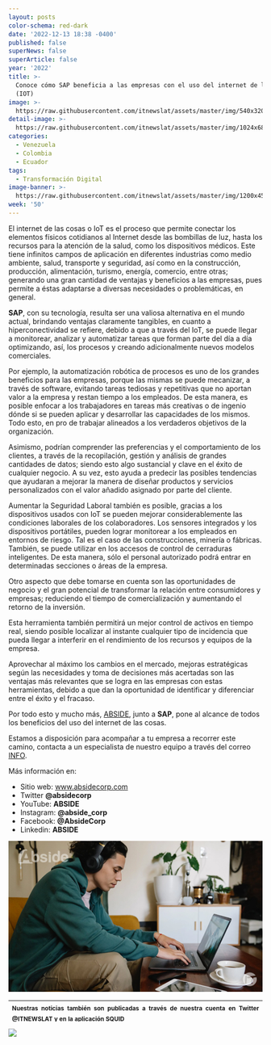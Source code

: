 ```yaml
---
layout: posts
color-schema: red-dark
date: '2022-12-13 18:38 -0400'
published: false
superNews: false
superArticle: false
year: '2022'
title: >-
  Conoce cómo SAP beneficia a las empresas con el uso del internet de las cosas
  (IOT)
image: >-
  https://raw.githubusercontent.com/itnewslat/assets/master/img/540x320/ABSIDE-IOT-p.jpg
detail-image: >-
  https://raw.githubusercontent.com/itnewslat/assets/master/img/1024x680/ABSIDE-IOT-g.jpg
categories:
  - Venezuela
  - Colombia
  - Ecuador
tags:
  - Transformación Digital
image-banner: >-
  https://raw.githubusercontent.com/itnewslat/assets/master/img/1200x450/ABSIDE-IOT.jpg
week: '50'
---
```

El internet de las cosas o IoT es el proceso que permite conectar los elementos físicos cotidianos al Internet desde las bombillas de luz, hasta los recursos para la atención de la salud, como los dispositivos médicos. Este tiene infinitos campos de aplicación en diferentes industrias como medio ambiente, salud, transporte y seguridad, así como en la construcción, producción, alimentación, turismo, energía, comercio, entre otras; generando una gran cantidad de ventajas y beneficios a las empresas, pues permite a éstas adaptarse a diversas necesidades o problemáticas, en general. 

**SAP**, con su tecnología, resulta ser una valiosa alternativa en el mundo actual, brindando ventajas claramente tangibles, en cuanto a hiperconectividad se refiere, debido a que a través del IoT, se puede llegar a monitorear, analizar y automatizar tareas que forman parte del día a día optimizando, así, los procesos y creando adicionalmente nuevos modelos comerciales. 

Por ejemplo, la automatización robótica de procesos es uno de los grandes beneficios para las empresas, porque las mismas se puede mecanizar, a través de software, evitando tareas tediosas y repetitivas que no aportan valor a la empresa y restan tiempo a los empleados. De esta manera, es posible enfocar a los trabajadores en tareas más creativas o de ingenio dónde si se pueden aplicar y desarrollar las capacidades de los mismos. Todo esto, en pro de trabajar alineados a los verdaderos objetivos de la organización.

Asimismo, podrían comprender las preferencias y el comportamiento de los clientes, a través de la recopilación, gestión y análisis de grandes cantidades de datos; siendo esto algo sustancial y clave en el éxito de cualquier negocio. A su vez, esto ayuda a predecir las posibles tendencias que ayudaran a mejorar la manera de diseñar productos y servicios personalizados con el valor añadido asignado por parte del cliente.

Aumentar la Seguridad Laboral también es posible, gracias a los dispositivos usados con IoT se pueden mejorar considerablemente las condiciones laborales de los colaboradores. Los sensores integrados y los dispositivos portátiles, pueden lograr monitorear a los empleados en entornos de riesgo. Tal es el caso de las construcciones, minería o fábricas. También, se puede utilizar en los accesos de control de cerraduras inteligentes. De esta manera, sólo el personal autorizado podrá entrar en determinadas secciones o áreas de la empresa.

Otro aspecto que debe tomarse en cuenta son las oportunidades de negocio y el gran potencial de transformar la relación entre consumidores y empresas; reduciendo el tiempo de comercialización y aumentando el retorno de la inversión.

Esta herramienta también permitirá un mejor control de activos en tiempo real, siendo posible localizar al instante cualquier tipo de incidencia que pueda llegar a interferir en el rendimiento de los recursos y equipos de la empresa.

Aprovechar al máximo los cambios en el mercado, mejoras estratégicas según las necesidades y toma de decisiones más acertadas son las ventajas más relevantes que se logra en las empresas con estas herramientas, debido a que dan la oportunidad de identificar y diferenciar entre el éxito y el fracaso.

Por todo esto y mucho más, [ABSIDE](http://www.absidecorp.com/), junto a **SAP**, pone al alcance de todos los beneficios del uso del internet de las cosas. 

Estamos a disposición para acompañar a tu empresa a recorrer este camino, contacta a un especialista de nuestro equipo a través del correo [INFO](mailto://info@absidecorp.com).

Más información en: 

- Sitio web: www.absidecorp.com
- Twitter **@absidecorp**
- YouTube: **ABSIDE**
- Instagram: **@abside_corp**
- Facebook: **@AbsideCorp**
- Linkedin: **ABSIDE**

![](https://raw.githubusercontent.com/itnewslat/assets/master/img/540x320/ABSIDE-IOT-p.jpg)

<table style="height: 42px;" width="569">
<tbody>
<tr>
<td style="text-align: justify;"><sub><strong>Nuestras noticias también son publicadas a través de nuestra cuenta en Twitter <a href="https://twitter.com/itnewslat?lang=es">@ITNEWSLAT</a> y en la aplicación <a href="https://squidapp.co/en/">SQUID</a></strong></sub></td>
</tr>
</tbody>
</table>

<img src="https://tracker.metricool.com/c3po.jpg?hash=56f88a41e39ab42c063cc51676587a04"/>
